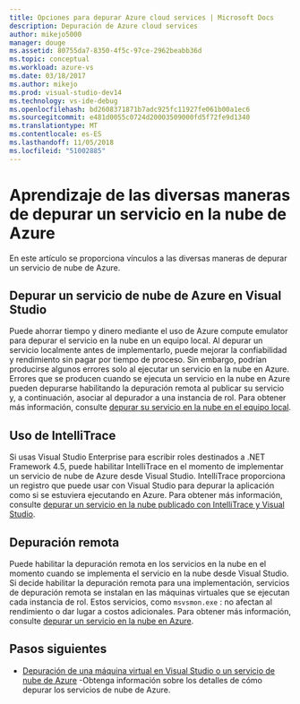 ```yaml
---
title: Opciones para depurar Azure cloud services | Microsoft Docs
description: Depuración de Azure cloud services
author: mikejo5000
manager: douge
ms.assetid: 80755da7-8350-4f5c-97ce-2962beabb36d
ms.topic: conceptual
ms.workload: azure-vs
ms.date: 03/18/2017
ms.author: mikejo
ms.prod: visual-studio-dev14
ms.technology: vs-ide-debug
ms.openlocfilehash: bd2608371871b7adc925fc11927fe061b00a1ec6
ms.sourcegitcommit: e481d0055c0724d20003509000fd5f72fe9d1340
ms.translationtype: MT
ms.contentlocale: es-ES
ms.lasthandoff: 11/05/2018
ms.locfileid: "51002885"
---
```

# <a name="learn-the-various-ways-to-debug-an-azure-cloud-service"></a>Aprendizaje de las diversas maneras de depurar un servicio en la nube de Azure
En este artículo se proporciona vínculos a las diversas maneras de depurar un servicio de nube de Azure. 

## <a name="debugging-an-azure-cloud-service-in-visual-studio"></a>Depurar un servicio de nube de Azure en Visual Studio
Puede ahorrar tiempo y dinero mediante el uso de Azure compute emulator para depurar el servicio en la nube en un equipo local. Al depurar un servicio localmente antes de implementarlo, puede mejorar la confiabilidad y rendimiento sin pagar por tiempo de proceso. Sin embargo, podrían producirse algunos errores solo al ejecutar un servicio en la nube en Azure. Errores que se producen cuando se ejecuta un servicio en la nube en Azure pueden depurarse habilitando la depuración remota al publicar su servicio y, a continuación, asociar al depurador a una instancia de rol. Para obtener más información, consulte [depurar su servicio en la nube en el equipo local](vs-azure-tools-debug-cloud-services-virtual-machines.md#debug-your-cloud-service-on-your-local-computer).

## <a name="using-intellitrace"></a>Uso de IntelliTrace 
Si usas Visual Studio Enterprise para escribir roles destinados a .NET Framework 4.5, puede habilitar IntelliTrace en el momento de implementar un servicio de nube de Azure desde Visual Studio. IntelliTrace proporciona un registro que puede usar con Visual Studio para depurar la aplicación como si se estuviera ejecutando en Azure. Para obtener más información, consulte [depurar un servicio en la nube publicado con IntelliTrace y Visual Studio](http://go.microsoft.com/fwlink/p/?LinkId=623016).

## <a name="remote-debugging"></a>Depuración remota 
Puede habilitar la depuración remota en los servicios en la nube en el momento cuando se implementa el servicio en la nube desde Visual Studio. Si decide habilitar la depuración remota para una implementación, servicios de depuración remota se instalan en las máquinas virtuales que se ejecutan cada instancia de rol. Estos servicios, como `msvsmon.exe` : no afectan al rendimiento o dar lugar a costos adicionales. Para obtener más información, consulte [depurar un servicio en la nube en Azure](vs-azure-tools-debug-cloud-services-virtual-machines.md#debug-a-cloud-service-in-azure).

## <a name="next-steps"></a>Pasos siguientes
- [Depuración de una máquina virtual en Visual Studio o un servicio de nube de Azure](./vs-azure-tools-debug-cloud-services-virtual-machines.md) -Obtenga información sobre los detalles de cómo depurar los servicios de nube de Azure.